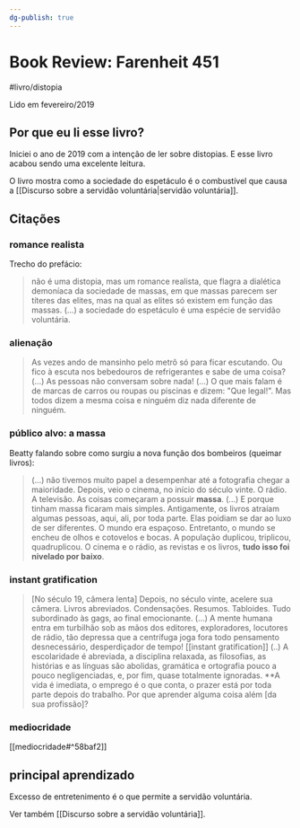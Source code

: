 ```yaml
---
dg-publish: true
---
```

# Book Review: Farenheit 451

#livro/distopia

Lido em fevereiro/2019

## Por que eu li esse livro?

Iniciei o ano de 2019 com a intenção de ler sobre distopias. E esse livro acabou sendo uma excelente leitura.

O livro mostra como a sociedade do espetáculo é o combustível que causa a [[Discurso sobre a servidão voluntária|servidão voluntária]].

## Citações

### romance realista

Trecho do prefácio:

> não é uma distopia, mas um romance realista, que flagra a dialética demoníaca da sociedade de massas, em que massas parecem ser títeres das elites, mas na qual as elites só existem em função das massas. (...) a sociedade do espetáculo é uma espécie de servidão voluntária.


### alienação

> As vezes ando de mansinho pelo metrô só para ficar escutando. Ou fico à escuta nos bebedouros de refrigerantes e sabe de uma coisa? (...) As pessoas não conversam sobre nada!
> (...)
> O que mais falam é de marcas de carros ou roupas ou piscinas e dizem: "Que legal!". Mas todos dizem a mesma coisa e ninguém diz nada diferente de ninguém.


### público alvo: a massa

Beatty falando sobre como surgiu a nova função dos bombeiros (queimar livros):

> (...) não tivemos muito papel a desempenhar até a fotografia chegar a maioridade. Depois, veio o cinema, no início do século vinte. O rádio. A televisão. As coisas começaram a possuir **massa**.
> (...)
> E porque tinham massa ficaram mais simples. Antigamente, os livros atraíam algumas pessoas, aqui, ali, por toda parte. Elas poidiam se dar ao luxo de ser diferentes. O mundo era espaçoso. Entretanto, o mundo se encheu de olhos e cotovelos e bocas. A população duplicou, triplicou, quadruplicou. O cinema e o rádio, as revistas e os livros, **tudo isso foi nivelado por baixo**.

### instant gratification

> [No século 19, câmera lenta] Depois, no século vinte, acelere sua câmera. Livros abreviados. Condensações. Resumos. Tabloides. Tudo subordinado às gags, ao final emocionante.
> (...)
> A mente humana entra em turbilhão sob as mãos dos editores, exploradores, locutores de rádio, tão depressa que a centrífuga joga fora todo pensamento desnecessário, desperdiçador de tempo! [[instant gratification]]
> (..)
> A escolaridade é abreviada, a disciplina relaxada, as filosofias, as histórias e as línguas são abolidas, gramática e ortografia pouco a pouco negligenciadas, e, por fim, quase totalmente ignoradas. **A vida é imediata, o emprego é o que conta, o prazer está por toda parte depois do trabalho. Por que aprender alguma coisa além [da sua profissão]?



### mediocridade

[[mediocridade#^58baf2]]


## principal aprendizado

Excesso de entretenimento é o que permite a servidão voluntária.

Ver também [[Discurso sobre a servidão voluntária]].

